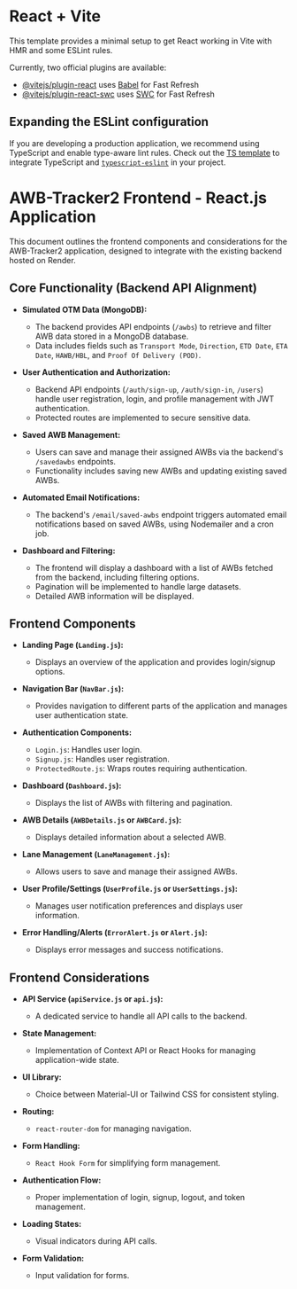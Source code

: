 # React + Vite

This template provides a minimal setup to get React working in Vite with HMR and some ESLint rules.

Currently, two official plugins are available:

- [@vitejs/plugin-react](https://github.com/vitejs/vite-plugin-react/blob/main/packages/plugin-react/README.md) uses [Babel](https://babeljs.io/) for Fast Refresh
- [@vitejs/plugin-react-swc](https://github.com/vitejs/vite-plugin-react-swc) uses [SWC](https://swc.rs/) for Fast Refresh

## Expanding the ESLint configuration

If you are developing a production application, we recommend using TypeScript and enable type-aware lint rules. Check out the [TS template](https://github.com/vitejs/vite/tree/main/packages/create-vite/template-react-ts) to integrate TypeScript and [`typescript-eslint`](https://typescript-eslint.io) in your project.
# AWB-Tracker2 Frontend - React.js Application

This document outlines the frontend components and considerations for the AWB-Tracker2 application, designed to integrate with the existing backend hosted on Render.

## Core Functionality (Backend API Alignment)

* **Simulated OTM Data (MongoDB):**
    * The backend provides API endpoints (`/awbs`) to retrieve and filter AWB data stored in a MongoDB database.
    * Data includes fields such as `Transport Mode`, `Direction`, `ETD Date`, `ETA Date`, `HAWB/HBL`, and `Proof Of Delivery (POD)`.

* **User Authentication and Authorization:**
    * Backend API endpoints (`/auth/sign-up`, `/auth/sign-in`, `/users`) handle user registration, login, and profile management with JWT authentication.
    * Protected routes are implemented to secure sensitive data.

* **Saved AWB Management:**
    * Users can save and manage their assigned AWBs via the backend's `/savedawbs` endpoints.
    * Functionality includes saving new AWBs and updating existing saved AWBs.

* **Automated Email Notifications:**
    * The backend's `/email/saved-awbs` endpoint triggers automated email notifications based on saved AWBs, using Nodemailer and a cron job.

* **Dashboard and Filtering:**
    * The frontend will display a dashboard with a list of AWBs fetched from the backend, including filtering options.
    * Pagination will be implemented to handle large datasets.
    * Detailed AWB information will be displayed.

## Frontend Components

* **Landing Page (`Landing.js`):**
    * Displays an overview of the application and provides login/signup options.

* **Navigation Bar (`NavBar.js`):**
    * Provides navigation to different parts of the application and manages user authentication state.

* **Authentication Components:**
    * `Login.js`: Handles user login.
    * `Signup.js`: Handles user registration.
    * `ProtectedRoute.js`: Wraps routes requiring authentication.

* **Dashboard (`Dashboard.js`):**
    * Displays the list of AWBs with filtering and pagination.

* **AWB Details (`AWBDetails.js` or `AWBCard.js`):**
    * Displays detailed information about a selected AWB.

* **Lane Management (`LaneManagement.js`):**
    * Allows users to save and manage their assigned AWBs.

* **User Profile/Settings (`UserProfile.js` or `UserSettings.js`):**
    * Manages user notification preferences and displays user information.

* **Error Handling/Alerts (`ErrorAlert.js` or `Alert.js`):**
    * Displays error messages and success notifications.

## Frontend Considerations

* **API Service (`apiService.js` or `api.js`):**
    * A dedicated service to handle all API calls to the backend.

* **State Management:**
    * Implementation of Context API or React Hooks for managing application-wide state.

* **UI Library:**
    * Choice between Material-UI or Tailwind CSS for consistent styling.

* **Routing:**
    * `react-router-dom` for managing navigation.

* **Form Handling:**
    * `React Hook Form` for simplifying form management.

* **Authentication Flow:**
    * Proper implementation of login, signup, logout, and token management.

* **Loading States:**
    * Visual indicators during API calls.

* **Form Validation:**
    * Input validation for forms.
